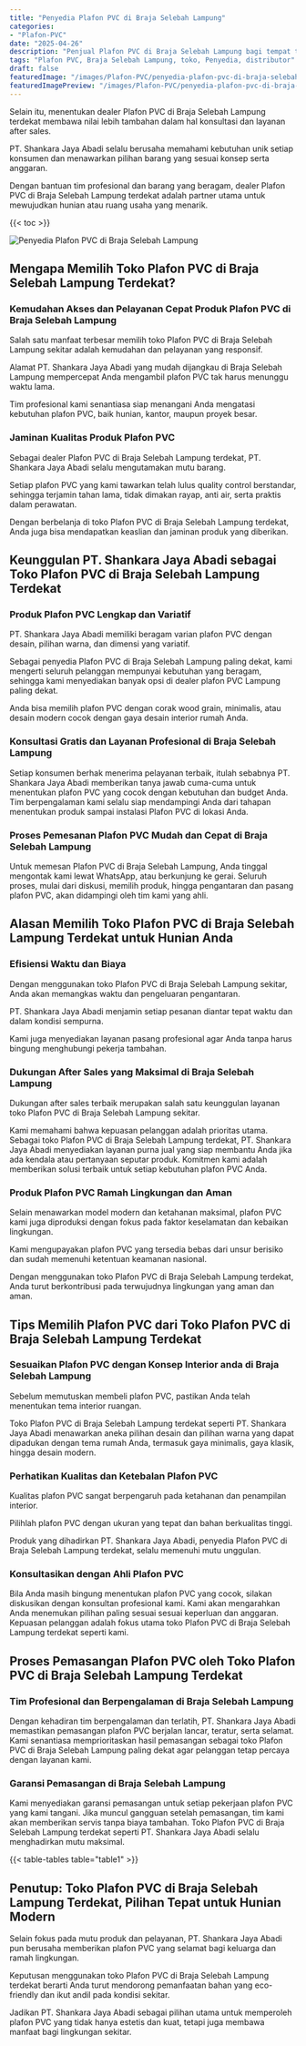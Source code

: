 ```yaml
---
title: "Penyedia Plafon PVC di Braja Selebah Lampung"
categories:
- "Plafon-PVC"
date: "2025-04-26"
description: "Penjual Plafon PVC di Braja Selebah Lampung bagi tempat tinggal, office, dan toko. Produk unggulan, variasi motif, variasi warna elegan, dengan servis instalasi dikerjakan oleh teknisi ahli serta jaminan resmi!|Layanan penjualan Plafon PVC di Braja Selebah Lampung untuk kebutuhan rumah, office, maupun ritel, beserta plafon terbaik dan penempatan oleh teknisi berpengalaman serta jaminan resmi.|Pilihan Plafon PVC di Braja Selebah Lampung yang andal untuk rumah, perkantoran, dan gerai, bersama produk unggulan dan instalasi dikerjakan oleh tim profesional dan kepastian resmi.|Penjualan Plafon PVC di Braja Selebah Lampung bagi hunian, perkantoran, dan gerai, dengan plafon berkualitas dan instalasi ditangani oleh tim ahli, disertai beserta garansi resmi.}"
tags: "Plafon PVC, Braja Selebah Lampung, toko, Penyedia, distributor"
draft: false
featuredImage: "/images/Plafon-PVC/penyedia-plafon-pvc-di-braja-selebah-lampung.png"
featuredImagePreview: "/images/Plafon-PVC/penyedia-plafon-pvc-di-braja-selebah-lampung.png"
---
```


Selain itu, menentukan dealer Plafon PVC di Braja Selebah Lampung terdekat membawa nilai lebih tambahan dalam hal konsultasi dan layanan after sales.

PT. Shankara Jaya Abadi selalu berusaha memahami kebutuhan unik setiap konsumen dan menawarkan pilihan barang yang sesuai konsep serta anggaran.

Dengan bantuan tim profesional dan barang yang beragam, dealer Plafon PVC di Braja Selebah Lampung terdekat adalah partner utama untuk mewujudkan hunian atau ruang usaha yang menarik.

{{< toc >}}

![Penyedia Plafon PVC di Braja Selebah Lampung](/images/Plafon-PVC/Penyedia-Plafon-PVC-di-Braja-Selebah-Lampung.png)

## Mengapa Memilih Toko Plafon PVC di Braja Selebah Lampung Terdekat?

### Kemudahan Akses dan Pelayanan Cepat Produk Plafon PVC di Braja Selebah Lampung

Salah satu manfaat terbesar memilih toko Plafon PVC di Braja Selebah Lampung sekitar adalah kemudahan dan pelayanan yang responsif.

Alamat PT. Shankara Jaya Abadi yang mudah dijangkau di Braja Selebah Lampung mempercepat Anda mengambil plafon PVC tak harus menunggu waktu lama.

Tim profesional kami senantiasa siap menangani Anda mengatasi kebutuhan plafon PVC, baik hunian, kantor, maupun proyek besar.

### Jaminan Kualitas Produk Plafon PVC

Sebagai dealer Plafon PVC di Braja Selebah Lampung terdekat, PT. Shankara Jaya Abadi selalu mengutamakan mutu barang.

Setiap plafon PVC yang kami tawarkan telah lulus quality control berstandar, sehingga terjamin tahan lama, tidak dimakan rayap, anti air, serta praktis dalam perawatan.

Dengan berbelanja di toko Plafon PVC di Braja Selebah Lampung terdekat, Anda juga bisa mendapatkan keaslian dan jaminan produk yang diberikan.

## Keunggulan PT. Shankara Jaya Abadi sebagai Toko Plafon PVC di Braja Selebah Lampung Terdekat

### Produk Plafon PVC Lengkap dan Variatif

PT. Shankara Jaya Abadi memiliki beragam varian plafon PVC dengan desain, pilihan warna, dan dimensi yang variatif.

Sebagai penyedia Plafon PVC di Braja Selebah Lampung paling dekat, kami mengerti seluruh pelanggan mempunyai kebutuhan yang beragam, sehingga kami menyediakan banyak opsi di dealer plafon PVC Lampung paling dekat.

Anda bisa memilih plafon PVC dengan corak wood grain, minimalis, atau desain modern cocok dengan gaya desain interior rumah Anda.

### Konsultasi Gratis dan Layanan Profesional di Braja Selebah Lampung

Setiap konsumen berhak menerima pelayanan terbaik, itulah sebabnya PT. Shankara Jaya Abadi memberikan tanya jawab cuma-cuma untuk menentukan plafon PVC yang cocok dengan kebutuhan dan budget Anda. Tim berpengalaman kami selalu siap mendampingi Anda dari tahapan menentukan produk sampai instalasi Plafon PVC di lokasi Anda.

### Proses Pemesanan Plafon PVC Mudah dan Cepat di Braja Selebah Lampung

Untuk memesan Plafon PVC di Braja Selebah Lampung, Anda tinggal mengontak kami lewat WhatsApp, atau berkunjung ke gerai. Seluruh proses, mulai dari diskusi, memilih produk, hingga pengantaran dan pasang plafon PVC, akan didampingi oleh tim kami yang ahli.

## Alasan Memilih Toko Plafon PVC di Braja Selebah Lampung Terdekat untuk Hunian Anda

### Efisiensi Waktu dan Biaya

Dengan menggunakan toko Plafon PVC di Braja Selebah Lampung sekitar, Anda akan memangkas waktu dan pengeluaran pengantaran.

PT. Shankara Jaya Abadi menjamin setiap pesanan diantar tepat waktu dan dalam kondisi sempurna.

Kami juga menyediakan layanan pasang profesional agar Anda tanpa harus bingung menghubungi pekerja tambahan.

### Dukungan After Sales yang Maksimal di Braja Selebah Lampung

Dukungan after sales terbaik merupakan salah satu keunggulan layanan toko Plafon PVC di Braja Selebah Lampung sekitar.

Kami memahami bahwa kepuasan pelanggan adalah prioritas utama. Sebagai toko Plafon PVC di Braja Selebah Lampung terdekat, PT. Shankara Jaya Abadi menyediakan layanan purna jual yang siap membantu Anda jika ada kendala atau pertanyaan seputar produk. Komitmen kami adalah memberikan solusi terbaik untuk setiap kebutuhan plafon PVC Anda.

### Produk Plafon PVC Ramah Lingkungan dan Aman

Selain menawarkan model modern dan ketahanan maksimal, plafon PVC kami juga diproduksi dengan fokus pada faktor keselamatan dan kebaikan lingkungan.

Kami mengupayakan plafon PVC yang tersedia bebas dari unsur berisiko dan sudah memenuhi ketentuan keamanan nasional.

Dengan menggunakan toko Plafon PVC di Braja Selebah Lampung terdekat, Anda turut berkontribusi pada terwujudnya lingkungan yang aman dan aman.

## Tips Memilih Plafon PVC dari Toko Plafon PVC di Braja Selebah Lampung Terdekat

### Sesuaikan Plafon PVC dengan Konsep Interior anda di Braja Selebah Lampung

Sebelum memutuskan membeli plafon PVC, pastikan Anda telah menentukan tema interior ruangan.

Toko Plafon PVC di Braja Selebah Lampung terdekat seperti PT. Shankara Jaya Abadi menawarkan aneka pilihan desain dan pilihan warna yang dapat dipadukan dengan tema rumah Anda, termasuk gaya minimalis, gaya klasik, hingga desain modern.

### Perhatikan Kualitas dan Ketebalan Plafon PVC

Kualitas plafon PVC sangat berpengaruh pada ketahanan dan penampilan interior.

Pilihlah plafon PVC dengan ukuran yang tepat dan bahan berkualitas tinggi.

Produk yang dihadirkan PT. Shankara Jaya Abadi, penyedia Plafon PVC di Braja Selebah Lampung terdekat, selalu memenuhi mutu unggulan.

### Konsultasikan dengan Ahli Plafon PVC

Bila Anda masih bingung menentukan plafon PVC yang cocok, silakan diskusikan dengan konsultan profesional kami. Kami akan mengarahkan Anda menemukan pilihan paling sesuai sesuai keperluan dan anggaran. Kepuasan pelanggan adalah fokus utama toko Plafon PVC di Braja Selebah Lampung terdekat seperti kami.

## Proses Pemasangan Plafon PVC oleh Toko Plafon PVC di Braja Selebah Lampung Terdekat

### Tim Profesional dan Berpengalaman di Braja Selebah Lampung

Dengan kehadiran tim berpengalaman dan terlatih, PT. Shankara Jaya Abadi memastikan pemasangan plafon PVC berjalan lancar, teratur, serta selamat. Kami senantiasa memprioritaskan hasil pemasangan sebagai toko Plafon PVC di Braja Selebah Lampung paling dekat agar pelanggan tetap percaya dengan layanan kami.

### Garansi Pemasangan di Braja Selebah Lampung

Kami menyediakan garansi pemasangan untuk setiap pekerjaan plafon PVC yang kami tangani. Jika muncul gangguan setelah pemasangan, tim kami akan memberikan servis tanpa biaya tambahan. Toko Plafon PVC di Braja Selebah Lampung terdekat seperti PT. Shankara Jaya Abadi selalu menghadirkan mutu maksimal.

{{< table-tables table="table1" >}}

## Penutup: Toko Plafon PVC di Braja Selebah Lampung Terdekat, Pilihan Tepat untuk Hunian Modern

Selain fokus pada mutu produk dan pelayanan, PT. Shankara Jaya Abadi pun berusaha memberikan plafon PVC yang selamat bagi keluarga dan ramah lingkungan.

Keputusan menggunakan toko Plafon PVC di Braja Selebah Lampung terdekat berarti Anda turut mendorong pemanfaatan bahan yang eco-friendly dan ikut andil pada kondisi sekitar.

Jadikan PT. Shankara Jaya Abadi sebagai pilihan utama untuk memperoleh plafon PVC yang tidak hanya estetis dan kuat, tetapi juga membawa manfaat bagi lingkungan sekitar.
